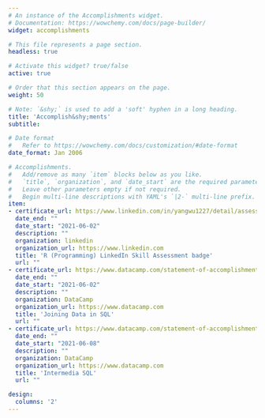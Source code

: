 ```yaml
---
# An instance of the Accomplishments widget.
# Documentation: https://wowchemy.com/docs/page-builder/
widget: accomplishments

# This file represents a page section.
headless: true

# Activate this widget? true/false
active: true

# Order that this section appears on the page.
weight: 50

# Note: `&shy;` is used to add a 'soft' hyphen in a long heading.
title: 'Accomplish&shy;ments'
subtitle:

# Date format
#   Refer to https://wowchemy.com/docs/customization/#date-format
date_format: Jan 2006

# Accomplishments.
#   Add/remove as many `item` blocks below as you like.
#   `title`, `organization`, and `date_start` are the required parameters.
#   Leave other parameters empty if not required.
#   Begin multi-line descriptions with YAML's `|2-` multi-line prefix.
item:
- certificate_url: https://www.linkedin.com/in/yangwu1227/detail/assessments/R%20(Programming%20Language)/report/
  date_end: ""
  date_start: "2021-06-02"
  description: ""
  organization: linkedin
  organization_url: https://www.linkedin.com
  title: 'R (Programming) LinkedIn Skill Assessment badge'
  url: ""
- certificate_url: https://www.datacamp.com/statement-of-accomplishment/course/685691f95ddda492d8552b69b51b744ef0c39916
  date_end: ""
  date_start: "2021-06-02"
  description: ""
  organization: DataCamp
  organization_url: https://www.datacamp.com
  title: 'Joining Data in SQL'
  url: ""
- certificate_url: https://www.datacamp.com/statement-of-accomplishment/course/54741079f4b7125adab387d1fc222ff8a420642a
  date_end: ""
  date_start: "2021-06-08"
  description: ""
  organization: DataCamp
  organization_url: https://www.datacamp.com
  title: 'Intermedia SQL'
  url: ""

design:
  columns: '2' 
---
```

